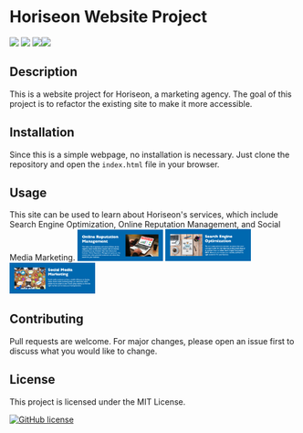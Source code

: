 # Horiseon Website Project
![](https://img.shields.io/badge/GitHub-100000?style=for-the-badge&logo=github&logoColor=white)
![](https://img.shields.io/badge/mac%20os-000000?style=for-the-badge&logo=apple&logoColor=white)
![](https://img.shields.io/badge/HTML-239120?style=for-the-badge&logo=html5&logoColor=white)![](https://img.shields.io/badge/CSS-239120?&style=for-the-badge&logo=css3&logoColor=white)
## Description

This is a website project for Horiseon, a marketing agency. The goal of this project is to refactor the existing site to make it more accessible.

## Installation

Since this is a simple webpage, no installation is necessary. Just clone the repository and open the `index.html` file in your browser.

## Usage

This site can be used to learn about Horiseon's services, which include Search Engine Optimization, Online Reputation Management, and Social Media Marketing.
<img src="Develop/assets/images/Online%20Reputation%20Management.png" width="150px">
<img src="Develop/assets/images/Search%20Engine%20Optimization.png" width="150px">
<img src="Develop/assets/images/Social%20Media%20Marketing.png" width="150px">

## Contributing

Pull requests are welcome. For major changes, please open an issue first to discuss what you would like to change.

## License

This project is licensed under the MIT License.

[![GitHub license](https://img.shields.io/github/license/Naereen/StrapDown.js.svg)](https://github.com/Naereen/StrapDown.js/blob/master/LICENSE) 
